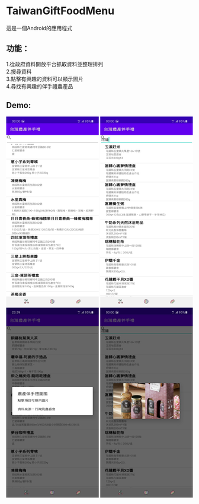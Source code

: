 # TaiwanGiftFoodMenu  
這是一個Android的應用程式
## 功能：  
1.從政府資料開放平台抓取資料並整理排列  
2.搜尋資料  
3.點擊有興趣的資料可以顯示圖片  
4.尋找有興趣的伴手禮農產品
## Demo:  
<img src="https://github.com/WeiTheShinobi/TaiwanGiftFoodMenu/blob/master/demo/demo1.jpg" width=250 height=512 />  
<img src="https://github.com/WeiTheShinobi/TaiwanGiftFoodMenu/blob/master/demo/demo2.jpg" width=250 height=512 />  
<img src="https://github.com/WeiTheShinobi/TaiwanGiftFoodMenu/blob/master/demo/demo3.jpg" width=250 height=512 />  
<img src="https://github.com/WeiTheShinobi/TaiwanGiftFoodMenu/blob/master/demo/demo4.jpg" width=250 height=512 />  
